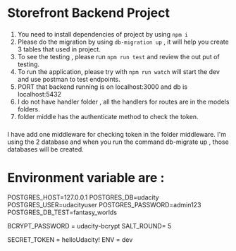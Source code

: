 # Storefront Backend Project
###
1. You need to install dependencies of project by using `npm i` 
2. Please do the migration by using `db-migration up` , it will help you create 3 tables that used in project.
3. To see the testing , please run `npm run test` and review the out put of testing.
4. To run the application, please try with `npm run watch` will start the dev and use postman to test endpoints.
5. PORT that backend running is on localhost:3000 and db is localhost:5432
6. I do not have handler folder , all the handlers for routes are in the models folders.
7. folder middle has the authenticate method to check the token.
###
I have add one middleware for checking token in the folder middleware.
I'm using the 2 database and when you run the command db-migrate up , those databases will be created.
# Environment variable are : 
POSTGRES_HOST=127.0.0.1
POSTGRES_DB=udacity
POSTGRES_USER=udacityuser
POSTGRES_PASSWORD=admin123
POSTGRES_DB_TEST=fantasy_worlds

BCRYPT_PASSWORD = udacity-bcrypt
SALT_ROUND= 5

SECRET_TOKEN = helloUdacity!
ENV = dev
